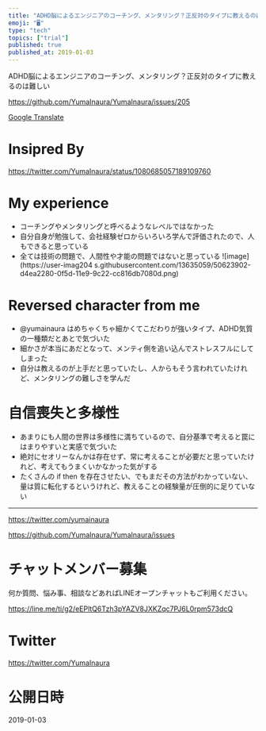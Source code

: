 ```yaml
---
title: "ADHD脳によるエンジニアのコーチング、メンタリング？正反対のタイプに教えるのは難しい"
emoji: "🖥"
type: "tech"
topics: ["trial"]
published: true
published_at: 2019-01-03
---
```


ADHD脳によるエンジニアのコーチング、メンタリング？正反対のタイプに教えるのは難しい

https://github.com/YumaInaura/YumaInaura/issues/205

[Google Translate](https://translate.google.com/translate?hl=en&sl=ja&tl=en&u=https%3A%2F%2Fgithub.com%2FYumaInaura%2FYumaInaura%2Fissues%2F205&sandbox=1)

# Insipred By


https://twitter.com/YumaInaura/status/1080685057189109760

# My experience

- コーチングやメンタリングと呼べるようなレベルではなかった
- 自分自身が勉強して、会社経験ゼロからいろいろ学んで評価されたので、人もできると思っている
- 全ては技術の問題で、人間性や才能の問題ではないと思っている
![image](https://user-imag204 s.githubusercontent.com/13635059/50623902-d4ea2280-0f5d-11e9-9c22-cc816db7080d.png)

# Reversed character from me

- @yumainaura はめちゃくちゃ細かくてこだわりが強いタイプ、ADHD気質の一種類だとあとで気づいた
- 細かさが本当にあだとなって、メンティ側を追い込んでストレスフルにしてしまった
- 自分は教えるのが上手だと思っていたし、人からもそう言われていたけれど、メンタリングの難しさを学んだ

# 自信喪失と多様性

- あまりにも人間の世界は多様性に満ちているので、自分基準で考えると罠にはまりやすいと実感で気づいた
- 絶対にセオリーなんかは存在せず、常に考えることが必要だと思っていたけれど、考えてもうまくいかなかった気がする
- たくさんの if then を存在させたい、でもまだその方法がわかっていない、量は質に転化するというけれど、教えることの経験量が圧倒的に足りていない

---

https://twitter.com/yumainaura

https://github.com/YumaInaura/YumaInaura/issues











<!-- Update From Qiita API -->

# チャットメンバー募集


何か質問、悩み事、相談などあればLINEオープンチャットもご利用ください。

https://line.me/ti/g2/eEPltQ6Tzh3pYAZV8JXKZqc7PJ6L0rpm573dcQ





# Twitter


https://twitter.com/YumaInaura


<!-- Update From Qiita API -->



# 公開日時

2019-01-03
